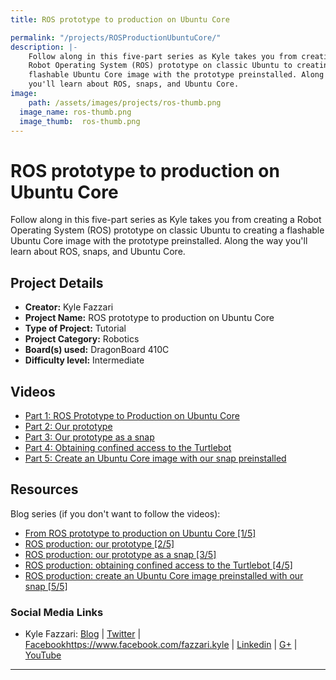 ```yaml
---
title: ROS prototype to production on Ubuntu Core

permalink: "/projects/ROSProductionUbuntuCore/"
description: |-
    Follow along in this five-part series as Kyle takes you from creating a
    Robot Operating System (ROS) prototype on classic Ubuntu to creating a
    flashable Ubuntu Core image with the prototype preinstalled. Along the way
    you'll learn about ROS, snaps, and Ubuntu Core.
image:
    path: /assets/images/projects/ros-thumb.png
  image_name: ros-thumb.png
  image_thumb:  ros-thumb.png
---
```

# ROS prototype to production on Ubuntu Core

Follow along in this five-part series as Kyle takes you from creating a
Robot Operating System (ROS) prototype on classic Ubuntu to creating a
flashable Ubuntu Core image with the prototype preinstalled. Along the way
you'll learn about ROS, snaps, and Ubuntu Core.

## Project Details

- **Creator:** Kyle Fazzari
- **Project Name:** ROS prototype to production on Ubuntu Core
- **Type of Project:** Tutorial
- **Project Category:** Robotics
- **Board(s) used:** DragonBoard 410C
- **Difficulty level:** Intermediate

## Videos

- [Part 1: ROS Prototype to Production on Ubuntu Core](https://youtu.be/x6BkzfwOZbc?list=PL1LO5F1-Jh8K6R1Ba23irALtey6CRFFYu)
- [Part 2: Our prototype](https://youtu.be/QFrOXd2avfo?list=PL1LO5F1-Jh8K6R1Ba23irALtey6CRFFYu)
- [Part 3: Our prototype as a snap](https://youtu.be/Dw1aqbucPbY?list=PL1LO5F1-Jh8K6R1Ba23irALtey6CRFFYu)
- [Part 4: Obtaining confined access to the Turtlebot](https://youtu.be/m9wqj34-2go?list=PL1LO5F1-Jh8K6R1Ba23irALtey6CRFFYu)
- [Part 5: Create an Ubuntu Core image with our snap preinstalled](https://youtu.be/NUackegFqWQ?list=PL1LO5F1-Jh8K6R1Ba23irALtey6CRFFYu)

## Resources

Blog series (if you don't want to follow the videos):
- [From ROS prototype to production on Ubuntu Core [1/5]](https://insights.ubuntu.com/2017/04/06/from-ros-prototype-to-production-on-ubuntu-core/)
- [ROS production: our prototype [2/5]](https://insights.ubuntu.com/2017/04/13/ros-production-our-prototype/)
- [ROS production: our prototype as a snap [3/5]](https://insights.ubuntu.com/2017/04/21/ros-production-our-prototype-as-a-snap-35/)
- [ROS production: obtaining confined access to the Turtlebot [4/5]](https://insights.ubuntu.com/2017/04/27/ros-production-obtaining-confined-access-to-the-turtlebot-45/)
- [ROS production: create an Ubuntu Core image preinstalled with our snap [5/5]](https://insights.ubuntu.com/2017/05/09/ros-production-create-ubuntu-core-image-with-snap-preinstalled-55/)

### Social Media Links

- Kyle Fazzari: [Blog](https://kyrofa.com) &#124; [Twitter](https://twitter.com/rainveil) &#124; [Facebook]()https://www.facebook.com/fazzari.kyle &#124; [Linkedin](https://www.linkedin.com/in/kylefazzari/) &#124; [G+](https://plus.google.com/+KyleFazzari) &#124; [YouTube](https://youtube.com/c/KyleFazzari)

***
